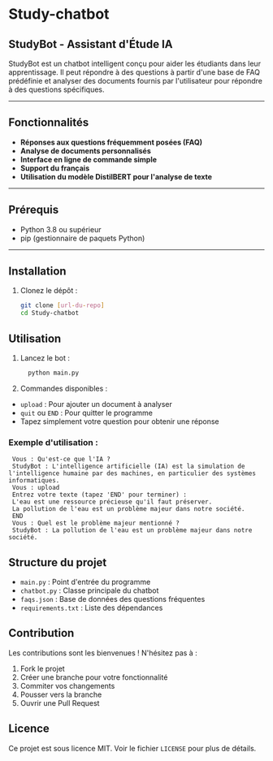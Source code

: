 # Study-chatbot
## StudyBot - Assistant d'Étude IA

StudyBot est un chatbot intelligent conçu pour aider les étudiants dans leur apprentissage. Il peut répondre à des questions à partir d'une base de FAQ prédéfinie et analyser des documents fournis par l'utilisateur pour répondre à des questions spécifiques.

---

## Fonctionnalités

- **Réponses aux questions fréquemment posées (FAQ)**
- **Analyse de documents personnalisés**
- **Interface en ligne de commande simple**
- **Support du français**
- **Utilisation du modèle DistilBERT pour l'analyse de texte**

---

## Prérequis

- Python 3.8 ou supérieur
- pip (gestionnaire de paquets Python)

---

## Installation

1. Clonez le dépôt :
   ```bash
   git clone [url-du-repo]
   cd Study-chatbot

## Utilisation

1. Lancez le bot :
   ```bash
     python main.py

2. Commandes disponibles :
- `upload` : Pour ajouter un document à analyser
- `quit` ou `END` : Pour quitter le programme
- Tapez simplement votre question pour obtenir une réponse

### Exemple d'utilisation :
     Vous : Qu'est-ce que l'IA ?
     StudyBot : L'intelligence artificielle (IA) est la simulation de l'intelligence humaine par des machines, en particulier des systèmes informatiques.
     Vous : upload
     Entrez votre texte (tapez 'END' pour terminer) :
     L'eau est une ressource précieuse qu'il faut préserver.
     La pollution de l'eau est un problème majeur dans notre société.
     END
     Vous : Quel est le problème majeur mentionné ?
     StudyBot : La pollution de l'eau est un problème majeur dans notre société.
## Structure du projet

- `main.py` : Point d'entrée du programme
- `chatbot.py` : Classe principale du chatbot
- `faqs.json` : Base de données des questions fréquentes
- `requirements.txt` : Liste des dépendances

## Contribution

Les contributions sont les bienvenues ! N'hésitez pas à :
1. Fork le projet
2. Créer une branche pour votre fonctionnalité
3. Commiter vos changements
4. Pousser vers la branche
5. Ouvrir une Pull Request

## Licence

Ce projet est sous licence MIT. Voir le fichier `LICENSE` pour plus de détails.
